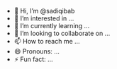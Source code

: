 - 👋 Hi, I’m @sadiqibab
- 👀 I’m interested in ...
- 🌱 I’m currently learning ...
- 💞️ I’m looking to collaborate on ...
- 📫 How to reach me ...
- 😄 Pronouns: ...
- ⚡ Fun fact: ...

<!---
sadiqibab/sadiqibab is a ✨ special ✨ repository because its `README.md` (this file) appears on your GitHub profile.
You can click the Preview link to take a look at your changes.
--->
